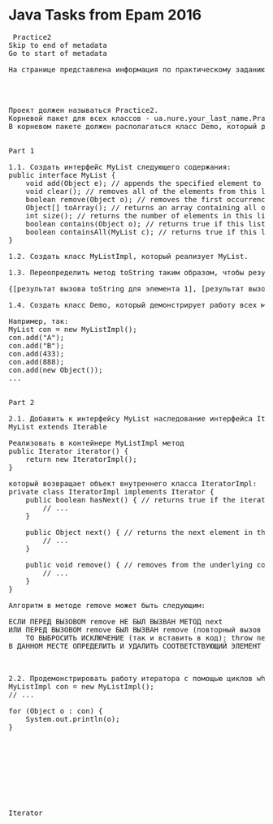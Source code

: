 # Java Tasks from Epam 2016
<pre>
 Practice2
Skip to end of metadata
Go to start of metadata

На странице представлена информация по практическому заданию №2

 
	

Проект должен называться Practice2.
Корневой пакет для всех классов - ua.nure.your_last_name.Practice2.
В корневом пакете должен располагаться класс Demo, который демонстрирует работу всех частей. 

 
Part 1

1.1. Создать интерфейс MyList следующего содержания:
public interface MyList {
    void add(Object e); // appends the specified element to the end of this list 
    void clear(); // removes all of the elements from this list
    boolean remove(Object o); // removes the first occurrence of the specified element from this list
    Object[] toArray(); // returns an array containing all of the elements in this list in proper sequence
    int size(); // returns the number of elements in this list
    boolean contains(Object o); // returns true if this list contains the specified element.
    boolean containsAll(MyList c); // returns true if this list contains all of the elements of the specified list
}

1.2. Создать класс MyListImpl, который реализует MyList.

1.3. Переопределить метод toString таким образом, чтобы результат выводился в виде:

{[результат вызова toString для элемента 1], [результат вызова toString для элемента 2], ... }

1.4. Создать класс Demo, который демонстрирует работу всех методов контейнера. Контейнер заполнять объектами строками, обертками для чисел и т.п.

Например, так:
MyList con = new MyListImpl();
con.add("A");
con.add("B");
con.add(433);
con.add(888);
con.add(new Object());
...

 
Part 2

2.1. Добавить к интерфейсу MyList наследование интерфейса Iterable<Object> (java.lang.Iterable).
MyList extends Iterable<Object>

Реализовать в контейнере MyListImpl метод
public Iterator<Object> iterator() {
    return new IteratorImpl();
}

который возвращает объект внутреннего класса IteratorImpl:
private class IteratorImpl implements Iterator<Object> {
    public boolean hasNext() { // returns true if the iteration has more elements
        // ...
    }
 
    public Object next() { // returns the next element in the iteration
        // ...
    }
      
    public void remove() { // removes from the underlying collection the last element returned by this iterator
        // ...
    }        
}

Алгоритм в методе remove может быть следующим:

ЕСЛИ ПЕРЕД ВЫЗОВОМ remove НЕ БЫЛ ВЫЗВАН МЕТОД next
ИЛИ ПЕРЕД ВЫЗОВОМ remove БЫЛ ВЫЗВАН remove (повторный вызов remove)
    ТО ВЫБРОСИТЬ ИСКЛЮЧЕНИЕ (так и вставить в код): throw new IllegalStateException();
В ДАННОМ МЕСТЕ ОПРЕДЕЛИТЬ И УДАЛИТЬ СООТВЕТСТВУЮЩИЙ ЭЛЕМЕНТ

 

2.2. Продемонстрировать работу итератора с помощью циклов while и for each:
MyListImpl con = new MyListImpl();
// ...
          
for (Object o : con) {
    System.out.println(o);
}
          
Iterator<Object> it = con.iterator();
while (it.hasNext())
    System.out.println(it.next());

 
Part 3

3.1. Определить интерфейс ListIterator:
interface ListIterator extends Iterator<Object> { // java.util.Iterator
    boolean hasPrevious(); // returns true if this list iterator has more elements when traversing the list in the reverse direction
    Object previous(); // returns the previous element in the list and moves the cursor position backwards
    void set(Object e); // replaces the last element returned by next or previous with the specified element 
    void remove(); // removes from the list the last element that was returned by next or previous
}

Методы set/remove могут быть вызваны только после next/previous. Повторный вызов (подряд) set/remove влечет выброс исключения IllegalStateException (см. п. 2.1.)

3.2. Создать интерфейс ListIterable:
interface ListIterable {
    ListIterator listIterator();
}

3.3. Добавить к классу MyListImpl реализацию интерфейса ListIterable:
class MyListImpl implements MyList, ListIterable {...}

3.4. Добавить в класс MyListImpl метод
public ListIterator listIterator() {
    return new ListIteratorImpl();
}

который возвращает объект внутреннего класса ListIteratorImpl:
private class ListIteratorImpl extends IteratorImpl implements ListIterator {
    // IMPLEMENT ALL METHODS HERE!!!
}

3.5. Продемонстрировать работу итератора ListIterator.
</pre>
